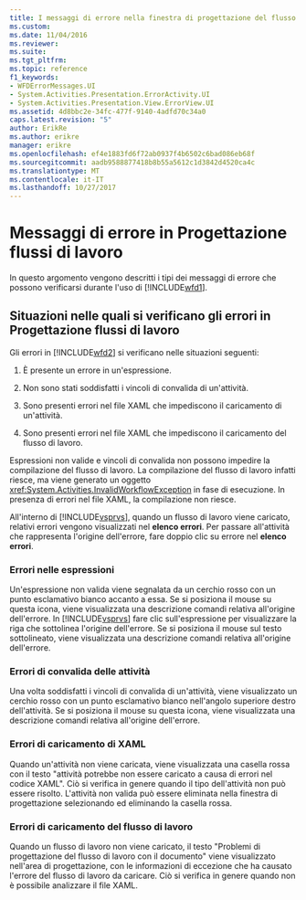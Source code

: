 ```yaml
---
title: I messaggi di errore nella finestra di progettazione del flusso di lavoro | Documenti Microsoft
ms.custom: 
ms.date: 11/04/2016
ms.reviewer: 
ms.suite: 
ms.tgt_pltfrm: 
ms.topic: reference
f1_keywords:
- WFDErrorMessages.UI
- System.Activities.Presentation.ErrorActivity.UI
- System.Activities.Presentation.View.ErrorView.UI
ms.assetid: 4d8bbc2e-34fc-477f-9140-4adfd70c34a0
caps.latest.revision: "5"
author: ErikRe
ms.author: erikre
manager: erikre
ms.openlocfilehash: ef4e1883fd6f72ab0937f4b6502c6bad086eb68f
ms.sourcegitcommit: aadb9588877418b8b55a5612c1d3842d4520ca4c
ms.translationtype: MT
ms.contentlocale: it-IT
ms.lasthandoff: 10/27/2017
---
```

# <a name="error-messages-in-workflow-designer"></a>Messaggi di errore in Progettazione flussi di lavoro
In questo argomento vengono descritti i tipi dei messaggi di errore che possono verificarsi durante l'uso di [!INCLUDE[wfd1](../workflow-designer/includes/wfd1_md.md)].  
  
## <a name="situations-in-which-errors-in-the-workflow-designer-occur"></a>Situazioni nelle quali si verificano gli errori in Progettazione flussi di lavoro  
 Gli errori in [!INCLUDE[wfd2](../workflow-designer/includes/wfd2_md.md)] si verificano nelle situazioni seguenti:  
  
1.  È presente un errore in un'espressione.  
  
2.  Non sono stati soddisfatti i vincoli di convalida di un'attività.  
  
3.  Sono presenti errori nel file XAML che impediscono il caricamento di un'attività.  
  
4.  Sono presenti errori nel file XAML che impediscono il caricamento del flusso di lavoro.  
  
 Espressioni non valide e vincoli di convalida non possono impedire la compilazione del flusso di lavoro. La compilazione del flusso di lavoro infatti riesce, ma viene generato un oggetto <xref:System.Activities.InvalidWorkflowException> in fase di esecuzione. In presenza di errori nel file XAML, la compilazione non riesce.  
  
 All'interno di [!INCLUDE[vsprvs](../code-quality/includes/vsprvs_md.md)], quando un flusso di lavoro viene caricato, relativi errori vengono visualizzati nel **elenco errori**. Per passare all'attività che rappresenta l'origine dell'errore, fare doppio clic su errore nel **elenco errori**.  
  
### <a name="expression-errors"></a>Errori nelle espressioni  
 Un'espressione non valida viene segnalata da un cerchio rosso con un punto esclamativo bianco accanto a essa. Se si posiziona il mouse su questa icona, viene visualizzata una descrizione comandi relativa all'origine dell'errore. In [!INCLUDE[vsprvs](../code-quality/includes/vsprvs_md.md)] fare clic sull'espressione per visualizzare la riga che sottolinea l'origine dell'errore. Se si posiziona il mouse sul testo sottolineato, viene visualizzata una descrizione comandi relativa all'origine dell'errore.  
  
### <a name="activity-validation-errors"></a>Errori di convalida delle attività  
 Una volta soddisfatti i vincoli di convalida di un'attività, viene visualizzato un cerchio rosso con un punto esclamativo bianco nell'angolo superiore destro dell'attività. Se si posiziona il mouse su questa icona, viene visualizzata una descrizione comandi relativa all'origine dell'errore.  
  
### <a name="xaml-load-errors"></a>Errori di caricamento di XAML  
 Quando un'attività non viene caricata, viene visualizzata una casella rossa con il testo "attività potrebbe non essere caricato a causa di errori nel codice XAML". Ciò si verifica in genere quando il tipo dell'attività non può essere risolto. L'attività non valida può essere eliminata nella finestra di progettazione selezionando ed eliminando la casella rossa.  
  
### <a name="workflow-load-errors"></a>Errori di caricamento del flusso di lavoro  
 Quando un flusso di lavoro non viene caricato, il testo "Problemi di progettazione del flusso di lavoro con il documento" viene visualizzato nell'area di progettazione, con le informazioni di eccezione che ha causato l'errore del flusso di lavoro da caricare. Ciò si verifica in genere quando non è possibile analizzare il file XAML.